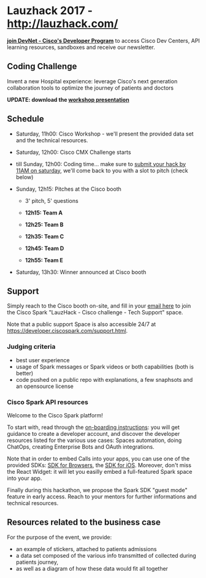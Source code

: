 # Lauzhack 2017 - http://lauzhack.com/

**[join DevNet - Cisco's Developer Program](https://developer.cisco.com/join/)** to access Cisco Dev Centers, API learning resources, sandboxes and receive our newsletter.


## <a name="coding"></a>Coding Challenge

Invent a new Hospital experience: leverage Cisco's next generation collaboration tools to optimize the journey of patients and doctors

**UPDATE: download the [workshop presentation](docs/workshop-devnet-spark.pdf)**


## Schedule

- Saturday, 11h00: Cisco Workshop - we'll present the provided data set and the technical resources. 

- Saturday, 12h00: Cisco CMX Challenge starts

- till Sunday, 12h00: Coding time... make sure to [submit your hack by 11AM on saturday](), we'll come back to you with a slot to pitch (check below)

- Sunday, 12h15: Pitches at the Cisco booth
   - 3' pitch, 5' questions
   
   - **12h15: Team A**
   - **12h25: Team B**
   - **12h35: Team C**
   - **12h45: Team D**
   - **12h55: Team E**

- Saturday, 13h30: Winner announced at Cisco booth


## Support 

Simply reach to the Cisco booth on-site, and fill in your [email here](https://eurl.io/#HkCI0ZR0) to join the Cisco Spark "LauzHack - Cisco challenge - Tech Support" space.

Note that a public support Space is also accessible 24/7 at https://developer.ciscospark.com/support.html.


### Judging criteria

- best user experience
- usage of Spark messages or Spark videos or both capabilities (both is better)
- code pushed on a public repo with explanations, a few snaphsots and an opensource license


### Cisco Spark API resources

Welcome to the Cisco Spark platform!

To start with, read through the [on-boarding instructions](https://github.com/ObjectIsAdvantag/hackathon-resources#cisco-spark-starter-guide-chat-calls-meetings): you will get guidance to create a developer account, and discover the developer resources listed for the various use cases: Spaces automation, doing ChatOps, creating Enterprise Bots and OAuth integrations.

Note that in order to embed Calls into your apps, you can use one of the provided SDKs: [SDK for Browsers](https://developer.ciscospark.com/sdk-for-browsers.html), the [SDK for iOS](https://developer.ciscospark.com/sdk-for-ios.html). 
Moreover, don't miss the React Widget: it will let you easilly embed a full-featured Spark space into your app. 

Finally during this hackathon, we propose the Spark SDK "guest mode" feature in early access. Reach to your mentors for further informations and technical resources.


## Resources related to the business case

For the purpose of the event, we provide:
- an example of stickers, attached to patients admissions
- a data set composed of the various info transmitted of collected during patients journey,
- as well as a diagram of how these data would fit all together
